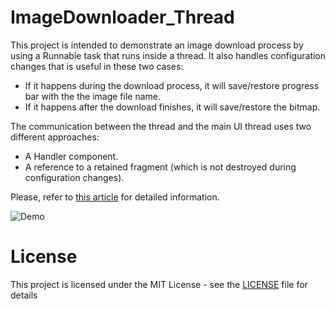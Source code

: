 # ImageDownloader_Thread

This project is intended to demonstrate an image download process by using a Runnable task that runs inside a thread. 
It also handles configuration changes that is useful in these two cases:
  - If it happens during the download process, it will save/restore progress bar with the the image file name.
  - If it happens after the download finishes, it will save/restore the bitmap.
  
The communication between the thread and the main UI thread uses two different approaches:
  -  A Handler component.
  -  A reference to a retained fragment (which is not destroyed during configuration changes). 

Please, refer to [this article](http://androidahead.com/2017/02/11/using-threads-in-android-and-communicating-them-with-the-ui-thread/) for detailed information.

![Demo](https://cloud.githubusercontent.com/assets/4574670/22719707/e903e326-ed8d-11e6-98a7-0f05fa4d421b.gif)

# License

This project is licensed under the MIT License - see the [LICENSE](LICENSE) file for details



